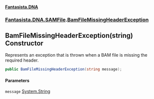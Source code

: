 #### [Fantasista.DNA](index.md 'index')
### [Fantasista.DNA.SAMFile](Fantasista.DNA.SAMFile.md 'Fantasista.DNA.SAMFile').[BamFileMissingHeaderException](Fantasista.DNA.SAMFile.BamFileMissingHeaderException.md 'Fantasista.DNA.SAMFile.BamFileMissingHeaderException')

## BamFileMissingHeaderException(string) Constructor

Represents an exception that is thrown when a BAM file is missing the required header.

```csharp
public BamFileMissingHeaderException(string message);
```
#### Parameters

<a name='Fantasista.DNA.SAMFile.BamFileMissingHeaderException.BamFileMissingHeaderException(string).message'></a>

`message` [System.String](https://docs.microsoft.com/en-us/dotnet/api/System.String 'System.String')